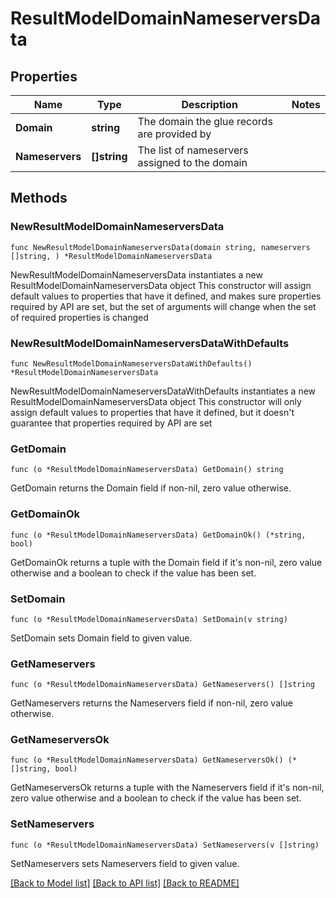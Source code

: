 # ResultModelDomainNameserversData

## Properties

Name | Type | Description | Notes
------------ | ------------- | ------------- | -------------
**Domain** | **string** | The domain the glue records are provided by | 
**Nameservers** | **[]string** | The list of nameservers assigned to the domain | 

## Methods

### NewResultModelDomainNameserversData

`func NewResultModelDomainNameserversData(domain string, nameservers []string, ) *ResultModelDomainNameserversData`

NewResultModelDomainNameserversData instantiates a new ResultModelDomainNameserversData object
This constructor will assign default values to properties that have it defined,
and makes sure properties required by API are set, but the set of arguments
will change when the set of required properties is changed

### NewResultModelDomainNameserversDataWithDefaults

`func NewResultModelDomainNameserversDataWithDefaults() *ResultModelDomainNameserversData`

NewResultModelDomainNameserversDataWithDefaults instantiates a new ResultModelDomainNameserversData object
This constructor will only assign default values to properties that have it defined,
but it doesn't guarantee that properties required by API are set

### GetDomain

`func (o *ResultModelDomainNameserversData) GetDomain() string`

GetDomain returns the Domain field if non-nil, zero value otherwise.

### GetDomainOk

`func (o *ResultModelDomainNameserversData) GetDomainOk() (*string, bool)`

GetDomainOk returns a tuple with the Domain field if it's non-nil, zero value otherwise
and a boolean to check if the value has been set.

### SetDomain

`func (o *ResultModelDomainNameserversData) SetDomain(v string)`

SetDomain sets Domain field to given value.


### GetNameservers

`func (o *ResultModelDomainNameserversData) GetNameservers() []string`

GetNameservers returns the Nameservers field if non-nil, zero value otherwise.

### GetNameserversOk

`func (o *ResultModelDomainNameserversData) GetNameserversOk() (*[]string, bool)`

GetNameserversOk returns a tuple with the Nameservers field if it's non-nil, zero value otherwise
and a boolean to check if the value has been set.

### SetNameservers

`func (o *ResultModelDomainNameserversData) SetNameservers(v []string)`

SetNameservers sets Nameservers field to given value.



[[Back to Model list]](../README.md#documentation-for-models) [[Back to API list]](../README.md#documentation-for-api-endpoints) [[Back to README]](../README.md)


